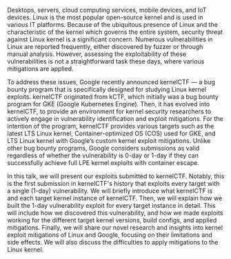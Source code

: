 Desktops, servers, cloud computing services, mobile devices, and IoT devices. Linux is the most popular open-source kernel and is used in various IT platforms. Because of the ubiquitous presence of Linux and the characteristic of the kernel which governs the entire system, security threat against Linux kernel is a significant concern. Numerous vulnerabilities in Linux are reported frequently, either discovered by fuzzer or through manual analysis. However, assessing the exploitability of these vulnerabilities is not a straightforward task these days, where various mitigations are applied.

To address these issues, Google recently announced kernelCTF — a bug bounty program that is specifically designed for studying Linux kernel exploits. kernelCTF originated from kCTF, which initially was a bug bounty program for GKE (Google Kubernetes Engine). Then, it has evolved into kernelCTF, to provide an environment for kernel security researchers to actively engage in vulnerability identification and exploit mitigations. For the intention of the program, kernelCTF provides various targets such as the latest LTS Linux kernel, Container-optimized OS (COS) used for GKE, and LTS Linux kernel with Google’s custom kernel exploit mitigations. Unlike other bug bounty programs, Google considers submissions as valid regardless of whether the vulnerability is 0-day or 1-day if they can successfully achieve full LPE kernel exploits with container escape.

In this talk, we will present our exploits submitted to kernelCTF. Notably, this is the first submission in kernelCTF's history that exploits every target with a single (1-day) vulnerability. We will briefly introduce what kernelCTF is and each target kernel instance of kernelCTF. Then, we will explain how we built the 1-day vulnerability exploit for every target instance in detail. This will include how we discovered this vulnerability, and how we made exploits working for the different target kernel versions, build configs, and applied mitigations. Finally, we will share our novel research and insights into kernel exploit mitigations of Linux and Google, focusing on their limitations and side effects. We will also discuss the difficulties to apply mitigations to the Linux kernel.